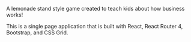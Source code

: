 A lemonade stand style game created to teach kids about how business works!

This is a single page application that is built with React, React Router 4, Bootstrap, and CSS Grid.